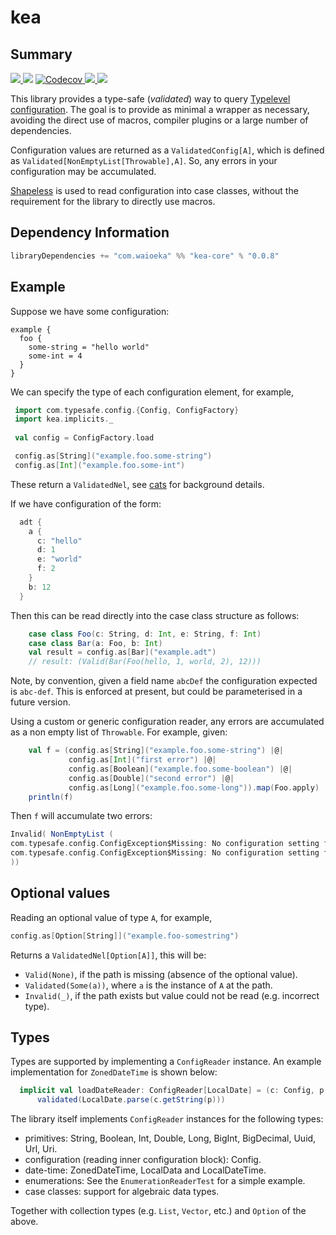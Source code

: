 # kea 
## Summary
<p align="left">
<a href="https://travis-ci.org/lewismj/kea">
<img src="https://travis-ci.org/lewismj/kea.svg?branch=master"/>
</a>
<a class="badge-align" href="https://www.codacy.com/app/lewismj/kea?utm_source=github.com&amp;utm_medium=referral&amp;utm_content=lewismj/kea&amp;utm_campaign=Badge_Grade"><img src="https://api.codacy.com/project/badge/Grade/8c5bd884421f40cf8936511208262be9"/></a>
<a href="https://codecov.io/gh/lewismj/kea">
<img src="https://codecov.io/gh/lewismj/kea/branch/master/graph/badge.svg" alt="Codecov"/>
</a>
<a href="https://search.maven.org/#search%7Cga%7C1%7Ca%3A%22kea-core_2.12%22">
<img src="https://maven-badges.herokuapp.com/maven-central/com.waioeka/kea-core_2.12/badge.svg"/>
</a>
<a href="https://waffle.io/lewismj/kea">
<img src="https://badge.waffle.io/lewismj/kea.svg?columns=In%20Progress,Done&style=flat-square">
</a>
</p>

This library provides a type-safe (_validated_) way to query [Typelevel configuration](https://github.com/typesafehub/config).
The goal is to provide as minimal a wrapper as necessary, avoiding the direct use of macros, compiler plugins or a large number of
dependencies.

Configuration values are returned as a `ValidatedConfig[A]`, which is defined as `Validated[NonEmptyList[Throwable],A]`.
So, any errors in your configuration may be accumulated.

[Shapeless](https://github.com/milessabin/shapeless) is used to read configuration into case classes, without 
the requirement for the library to directly use macros.

## Dependency Information
```scala
libraryDependencies += "com.waioeka" %% "kea-core" % "0.0.8"
```
## Example
Suppose we have some configuration:
```
example {
  foo {
    some-string = "hello world"
    some-int = 4
  }
}
```
We can specify the type of each configuration element, for example,
```scala
 import com.typesafe.config.{Config, ConfigFactory}
 import kea.implicits._
 
 val config = ConfigFactory.load

 config.as[String]("example.foo.some-string")
 config.as[Int]("example.foo.some-int")
```
These return a `ValidatedNel`, see [cats](https://typelevel.org/cats/datatypes/validated.html) for background details.

If we have configuration of the form:
```scala
  adt {
    a {
      c: "hello"
      d: 1
      e: "world"
      f: 2
    }
    b: 12
  }
```
Then this can be read directly into the case class structure as follows:
```scala
    case class Foo(c: String, d: Int, e: String, f: Int)
    case class Bar(a: Foo, b: Int)
    val result = config.as[Bar]("example.adt")
    // result: (Valid(Bar(Foo(hello, 1, world, 2), 12)))
```

Note, by convention, given a field name `abcDef` the configuration expected is `abc-def`. This
is enforced at present, but could be parameterised in a future version.

Using a custom or generic configuration reader, any errors are accumulated as a non empty list of `Throwable`. 
For example, given:
```scala
    val f = (config.as[String]("example.foo.some-string") |@|
             config.as[Int]("first error") |@|
             config.as[Boolean]("example.foo.some-boolean") |@|
             config.as[Double]("second error") |@|
             config.as[Long]("example.foo.some-long")).map(Foo.apply)
    println(f)
```
Then `f` will accumulate two errors:
```scala
Invalid( NonEmptyList (
com.typesafe.config.ConfigException$Missing: No configuration setting found for key '"first error"', 
com.typesafe.config.ConfigException$Missing: No configuration setting found for key '"second error"'
))
```
## Optional values
Reading an optional value of type `A`, for example,
```scala
config.as[Option[String]]("example.foo-somestring")
```
Returns a `ValidatedNel[Option[A]]`, this will be:
* `Valid(None)`, if the path is missing (absence of the optional value).
* `Validated(Some(a))`, where `a` is the instance of `A` at the path.
* `Invalid(_)`, if the path exists but value could not be read (e.g. incorrect type).

## Types

Types are supported by implementing a `ConfigReader` instance. An example implementation for `ZonedDateTime` is shown below:
```scala
  implicit val loadDateReader: ConfigReader[LocalDate] = (c: Config, p: String) =>
      validated(LocalDate.parse(c.getString(p)))
```
The library itself implements `ConfigReader` instances for the following types:

* primitives: String, Boolean, Int, Double, Long, BigInt, BigDecimal, Uuid, Url, Uri.
* configuration (reading inner configuration block): Config.
* date-time: ZonedDateTime, LocalData and LocalDateTime.
* enumerations: See the `EnumerationReaderTest` for a simple example.
* case classes: support for algebraic data types.

Together with collection types (e.g. `List`, `Vector`, etc.) and `Option` of the above.
